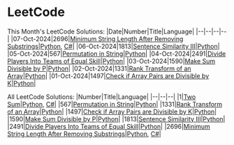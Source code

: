 # LeetCode
This Month's LeetCode Solutions:
|Date|Number|Title|Language|
|--|--|--|--|
|07-Oct-2024|2696|[Minimum String Length After Removing Substrings](/2696)|[Python](/2696/2696.py), [C#](/2696/2696.cs)|
|06-Oct-2024|1813|[Sentence Similarity III](/1813)|[Python](/1813/1813.py)|
|05-Oct-2024|567|[Permutation in String](/567)|[Python](/567/567.py)|
|04-Oct-2024|2491|[Divide Players Into Teams of Equal Skill](/2491)|[Python](/2491/2491.py)|
|03-Oct-2024|1590|[Make Sum Divisible by P](/1590)|[Python](/1590/1590.py)|
|02-Oct-2024|1331|[Rank Transform of an Array](/1331)|[Python](/1331/1331.py)|
|01-Oct-2024|1497|[Check if Array Pairs are Divisible by K](/1497)|[Python](/1497/1497.py)|

All LeetCode Solutions:
|Number|Title|Language|
|--|--|--|
|1|[Two Sum](/1)|[Python](/1/1.py), [C#](/1/1.cs)|
|567|[Permutation in String](/567)|[Python](/567/567.py)|
|1331|[Rank Transform of an Array](/1331)|[Python](/1331/1331.py)|
|1497|[Check if Array Pairs are Divisible by K](/1497)|[Python](/1497/1497.py)|
|1590|[Make Sum Divisible by P](/1590)|[Python](/1590/1590.py)|
|1813|[Sentence Similarity III](/1813)|[Python](/1813/1813.py)|
|2491|[Divide Players Into Teams of Equal Skill](/2491)|[Python](/2491/2491.py)|
|2696|[Minimum String Length After Removing Substrings](/2696)|[Python](/2696/2696.py), [C#](/2696/2696.cs)|
